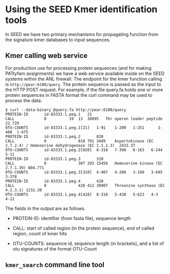 # Using the SEED Kmer identification tools

In SEED we have two primary mechanisms for propagating function from the signature
kmer databases to input sequences.

## Kmer calling web service

For production use for processing protein sequences (and for making PATtyfam assignments) we
have a web service available inside on the SEED systems within the ANL firewall. The endpoint for 
the kmer function calling is `http://pear:6100/query`. The protein sequence is passed as the input 
to the HTTP POST request. For example, if the file query.fa holds one or more protein sequences in FASTA format
the curl command may be used to process the data:

```
$ curl --data-binary @query.fa http://pear:6100/query
PROTEIN-ID	     id-83333.1.peg.1	21
CALL		     0			19	13	30895	Thr operon leader peptide	22.729
OTU-COUNTS	     id-83333.1.peg.1[21]	1-91	1-200	1-251	   1-460  1-475
PROTEIN-ID	     id-83333.1.peg.2		820
CALL		     0				818	791	3449	Aspartokinase (EC 2.7.2.4) / Homoserine dehydrogenase (EC 1.1.1.3)	2432.37
OTU-COUNTS	     id-83333.1.peg.2[820]	8-310	7-398	6-163	6-244	      5-11
PROTEIN-ID	     id-83333.1.peg.3		310
CALL		     0				307	293	15456	Homoserine kinase (EC 2.7.1.39)	804.771
OTU-COUNTS	     id-83333.1.peg.3[310]	4-907	4-208	3-189	3-695	   3-378
PROTEIN-ID	     id-83333.1.peg.4		428
CALL		     0				426	412	30907	Threonine synthase (EC 4.2.3.1)	1232.38
OTU-COUNTS	     id-83333.1.peg.4[428]	8-310	5-438	5-623	4-3	  4-12
```

The fields in the output are as follows.

 * PROTEIN-ID: identifier (from fasta file), sequence length

 * CALL: start of called region (in the protein sequence), end of called region, count of kmer hits

 * OTU-COUNTS: sequence id, sequence length (in brackets), and a list of otu signatures of the format OTU-Count

## `kmer_search` command line tool
